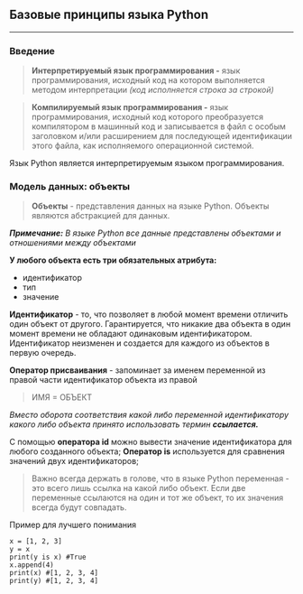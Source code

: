 ## Базовые принципы языка Python
---
### Введение

>__Интерпретируемый язык программирования -__ язык программирования, исходный код на котором выполняется методом интерпретации _(код исполняется строка за строкой)_

>__Компилируемый язык программирования -__ язык программирования, исходный код которого преобразуется компилятором в машинный код и записывается в файл с особым заголовком и/или расширением для последующей идентификации этого файла, как исполняемого операционной системой.

Язык Python является интерпретируемым языком программирования. 

### Модель данных: объекты

> __Объекты__ - представления данных на языке Python. Объекты являются абстракцией для данных. 

___Примечание:__
В языке Python все данные представлены объектами и отношениями между объектами_

__У любого объекта есть три обязательных атрибута:__
- идентификатор
- тип
- значение

__Идентификатор__ - то, что позволяет в любой момент времени отличить один объект от другого.
Гарантируется, что никакие два объекта в один момент времени не обладают одинаковым идентификатором. 
Идентификатор неизменен и создается для каждого из объектов в первую очередь. 

__Оператор присваивания__ - запоминает за именем переменной из правой части идентификатор объекта из правой
> ИМЯ = ОБЪЕКТ

_Вместо оборота соответствия какой либо переменной идентификатору какого либо объекта принято использовать термин __ссылается.___

С помощью __оператора id__ можно вывести значение идентификатора для любого созданного объекта;
__Оператор is__ используется для сравнения значений двух идентификаторов;

> Важно всегда держать в голове, что в языке Python переменная - это всего лишь ссылка на какой либо объект. 
Если две переменные ссылаются на один и тот же объект, то их значения всегда будут совпадать. 

Пример для лучшего понимания

```
x = [1, 2, 3]
y = x
print(y is x) #True
x.append(4)
print(x) #[1, 2, 3, 4]
print(y) #[1, 2, 3, 4]
```